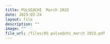 ```yaml
---
title: PULSE@CHI  March 2023
date: 2023-03-24
layout: file
description: ""
image: ""
file_url: /files/05 pulse@chi_march 2023.pdf
---
```

